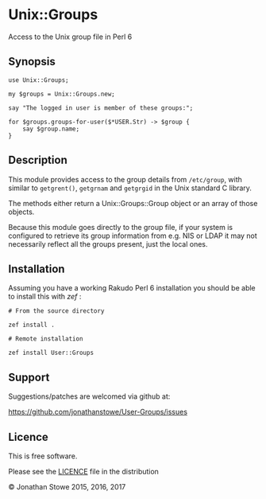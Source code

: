 # Unix::Groups

Access to the Unix group file in Perl 6

## Synopsis

```perl6
use Unix::Groups;

my $groups = Unix::Groups.new;

say "The logged in user is member of these groups:";

for $groups.groups-for-user($*USER.Str) -> $group {
	say $group.name;
}
```

## Description

This module provides access to the group details from ```/etc/group```,
with similar to ```getgrent()```, ```getgrnam``` and ```getgrgid```
in the Unix standard C library.

The methods either return a Unix::Groups::Group object or an array of
those objects.

Because this module goes directly to the group file, if your system is
configured to retrieve its group information from e.g. NIS or LDAP it
may not necessarily reflect all the groups present, just the local ones.

## Installation

Assuming you have a working Rakudo Perl 6 installation you should be able to
install this with *zef* :

    # From the source directory
   
    zef install .

    # Remote installation

    zef install User::Groups

## Support

Suggestions/patches are welcomed via github at:

https://github.com/jonathanstowe/User-Groups/issues

## Licence

This is free software.

Please see the [LICENCE](LICENCE) file in the distribution

© Jonathan Stowe 2015, 2016, 2017

